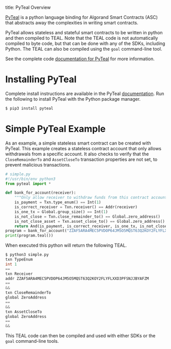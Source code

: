 title: PyTeal Overview

[PyTeal](https://github.com/algorand/pyteal) is a python language binding for Algorand Smart Contracts (ASC) that abstracts away the complexities in writing smart contracts. 

PyTeal allows stateless and stateful smart contracts to be written in python and then compiled to TEAL. Note that the TEAL code is not automatically compiled to byte code, but that can be done with any of the SDKs, including Python. The TEAL can also be compiled using the `goal` command-line tool.

See the complete code [documentation for PyTeal](https://pyteal.readthedocs.io/en/latest/) for more information.

# Installing PyTeal
Complete install instructions are available in the PyTeal [documentation](https://pyteal.readthedocs.io/en/latest/). Run the following to install PyTeal with the Python package manager.

```python
$ pip3 install pyteal
```

# Simple PyTeal Example
As an example, a simple stateless smart contract can be created with PyTeal. This example creates a stateless contract account that only allows withdrawals from a specific account. It also checks to verify that the `CloseRemainderTo` and `AssetCloseTo` transaction properties are not set, to prevent malicious transactions.

```python
# simple.py
#!/usr/bin/env python3
from pyteal import *

def bank_for_account(receiver):
    """Only allow receiver to withdraw funds from this contract account."""
    is_payment = Txn.type_enum() == Int(1)
    is_correct_receiver = Txn.receiver() == Addr(receiver)
    is_one_tx = Global.group_size() == Int(1)
    is_not_close = Txn.close_remainder_to() == Global.zero_address()
    is_not_close_asset = Txn.asset_close_to() == Global.zero_address()
    return And(is_payment, is_correct_receiver, is_one_tx, is_not_close, is_not_close_asset)
program = bank_for_account("ZZAF5ARA4MEC5PVDOP64JM5O5MQST63Q2KOY2FLYFLXXD3PFSNJJBYAFZM")
print(program.teal())
```

When executed this python will return the following TEAL.

```go
$ python3 simple.py
txn TypeEnum
int 1
==
txn Receiver
addr ZZAF5ARA4MEC5PVDOP64JM5O5MQST63Q2KOY2FLYFLXXD3PFSNJJBYAFZM
==
&&
txn CloseRemainderTo
global ZeroAddress
==
&&
txn AssetCloseTo
global ZeroAddress
==
&&
```

This TEAL code can then be compiled and used with either SDKs or the `goal` command-line tools.
